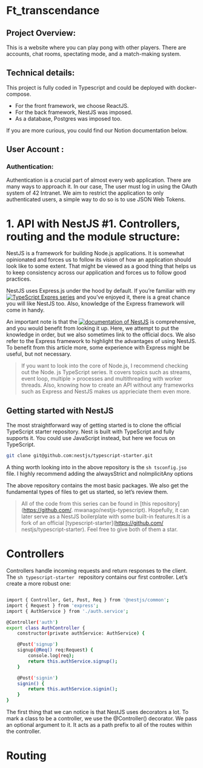# Ft_transcendance

## Project Overview:

<p>This is a website where you can play pong with other players. There are accounts, chat rooms, spectating mode, and a match-making system.</p>

## Technical details:

This project is fully coded in Typescript and could be deployed with docker-compose.

- For the front framework, we choose ReactJS.
- For the back framework, NestJS was imposed.
- As a database, Postgres was imposed too.

If you are more curious, you could find our Notion documentation below.

## User Account :

### Authentication:

Authentication is a crucial part of almost every web application. There are many ways to approach it. In our case, The user must log in using the OAuth system of 42 Intranet. We aim to restrict the application to only authenticated users, a simple way to do so is to use JSON Web Tokens.

# 1. API with NestJS #1. Controllers, routing and the module structure:

NestJS is a framework for building Node.js applications. It is somewhat opinionated and forces us to follow its vision of how an application should look like to some extent. That might be viewed as a good thing that helps us to keep consistency across our application and forces us to follow good practices.

NestJS uses Express.js under the hood by default. If you’re familiar with my [![TypeScript Expres series](https://wanago.io/2018/12/03/typescript-express-tutorial-routing-controllers-middleware/)](https://wanago.io/2018/12/03/typescript-express-tutorial-routing-controllers-middleware/) and you’ve enjoyed it, there is a great chance you will like NestJS too. Also, knowledge of the Express framework will come in handy.

An important note is that the [![documentation of NestJS](https://docs.nestjs.com)](https://docs.nestjs.com) is comprehensive, and you would benefit from looking it up. Here, we attempt to put the knowledge in order, but we also sometimes link to the official docs. We also refer to the Express framework to highlight the advantages of using NestJS. To benefit from this article more, some experience with Express might be useful, but not necessary.

> If you want to look into the core of Node.js, I recommend checking out the Node.
> js TypeScript series. It covers topics such as streams, event loop, multiple >
> processes and multithreading with worker threads. Also, knowing how to create an 
> API without any frameworks such as Express and NestJS makes us apprieciate them 
> even more.

## Getting started with NestJS

The most straightforward way of getting started is to clone the official TypeScript starter repository. Nest is built with TypeScript and fully supports it. You could use JavaScript instead, but here we focus on TypeScript.

```sh
git clone git@github.com:nestjs/typescript-starter.git
```

A thing worth looking into in the above repository is the  ```sh tsconfig.jso ``` file. I highly recommend adding the  alwaysStrict and  noImplicitAny options

The above repository contains the most basic packages. We also get the fundamental types of files to get us started, so let’s review them.

> All of the code from this series can be found in [this repository](https://github.com/. 
> mwanago/nestjs-typescript). Hopefully, it can later serve as a NestJS boilerplate with some
> built-in features.It is a fork of an official [typescript-starter](https://github.com/ 
> nestjs/typescript-starter). Feel free to give both of them a star.

# Controllers

Controllers handle incoming requests and return responses to the client. The  ```sh typescript-starter ``` repository contains our first controller. Let’s create a more robust one:

```sh

import { Controller, Get, Post, Req } from '@nestjs/common';
import { Request } from 'express';
import { AuthService } from './auth.service';

@Controller('auth')
export class AuthController {
    constructor(private authService: AuthService) {

    @Post('signup')
    signup(@Req() req:Request) {
        console.log(req);
        return this.authService.signup();
    }

    @Post('signin')
    signin() {
        return this.authService.signin();
    }
}

```

The first thing that we can notice is that NestJS uses decorators a lot. To mark a class to be a controller, we use the  @Controller() decorator. We pass an optional argument to it. It acts as a path prefix to all of the routes within the controller.

# Routing

